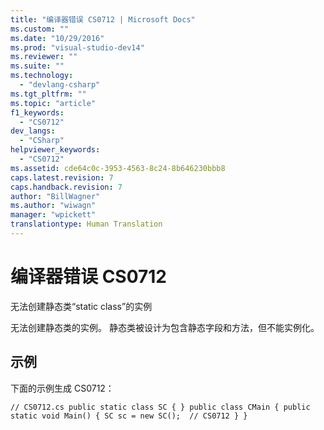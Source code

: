 ```yaml
---
title: "编译器错误 CS0712 | Microsoft Docs"
ms.custom: ""
ms.date: "10/29/2016"
ms.prod: "visual-studio-dev14"
ms.reviewer: ""
ms.suite: ""
ms.technology: 
  - "devlang-csharp"
ms.tgt_pltfrm: ""
ms.topic: "article"
f1_keywords: 
  - "CS0712"
dev_langs: 
  - "CSharp"
helpviewer_keywords: 
  - "CS0712"
ms.assetid: cde64c0c-3953-4563-8c24-8b646230bbb8
caps.latest.revision: 7
caps.handback.revision: 7
author: "BillWagner"
ms.author: "wiwagn"
manager: "wpickett"
translationtype: Human Translation
---
```

# 编译器错误 CS0712
无法创建静态类“static class”的实例  
  
 无法创建静态类的实例。 静态类被设计为包含静态字段和方法，但不能实例化。  
  
## 示例  
 下面的示例生成 CS0712：  
  
```  
// CS0712.cs public static class SC { } public class CMain { public static void Main() { SC sc = new SC();  // CS0712 } }  
```